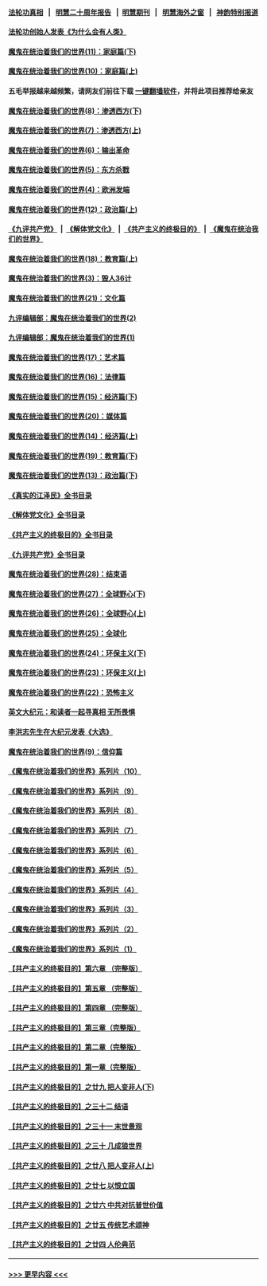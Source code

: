 #### [法轮功真相](https://github.com/gfw-breaker/truth/blob/master/README.md?t=0) &nbsp;&nbsp;|&nbsp;&nbsp; [明慧二十周年报告](https://github.com/gfw-breaker/mh-reports/blob/master/README.md?t=0) &nbsp;&nbsp;|&nbsp;&nbsp;[明慧期刊](https://github.com/gfw-breaker/mh-qikan) &nbsp;&nbsp;|&nbsp;&nbsp; [明慧海外之窗](https://github.com/gfw-breaker/mh-news/blob/master/README.md?t=0) &nbsp;&nbsp;|&nbsp;&nbsp; [神韵特别报道](https://github.com/gfw-breaker/mh-news/blob/master/shenyun.md?t=0)
#### [法轮功创始人发表《为什么会有人类》](../pages/nsc422/n13912117.md?t=03251543) 
#### [魔鬼在统治着我们的世界(11)：家庭篇(下)](../pages/nsc422/n10440961.md?t=03251543) 
#### [魔鬼在统治着我们的世界(10)：家庭篇(上)](../pages/nsc422/n10435448.md?t=03251543) 
#### 五毛举报越来越频繁，请网友们前往下载 [一键翻墙软件](https://github.com/gfw-breaker/ssr-accounts)，并将此项目推荐给亲友
#### [魔鬼在统治着我们的世界(8)：渗透西方(下)](../pages/nsc422/n10429603.md?t=03251543) 
#### [魔鬼在统治着我们的世界(7)：渗透西方(上)](../pages/nsc422/n10426013.md?t=03251543) 
#### [魔鬼在统治着我们的世界(6)：输出革命](../pages/nsc422/n10421536.md?t=03251543) 
#### [魔鬼在统治着我们的世界(5)：东方杀戮](../pages/nsc422/n10417707.md?t=03251543) 
#### [魔鬼在统治着我们的世界(4)：欧洲发端](../pages/nsc422/n10414890.md?t=03251543) 
#### [魔鬼在统治着我们的世界(12)：政治篇(上)](../pages/nsc422/n10444576.md?t=03251543) 
#### [《九评共产党》](https://github.com/begood0513/9ping.md/blob/master/README.md) &nbsp;|&nbsp; [《解体党文化》](../../../../jtdwh.md/blob/master/README.md)  &nbsp;|&nbsp; [《共产主义的终极目的》](../../../../gczydzjmd.md/blob/master/README.md) &nbsp;|&nbsp; [《魔鬼在统治我们的世界》](../../../../mgztzwmdsj.md/blob/master/README.md) 
#### [魔鬼在统治着我们的世界(18)：教育篇(上)](../pages/nsc422/n10526970.md?t=03251543) 
#### [魔鬼在统治着我们的世界(3)：毁人36计](../pages/nsc422/n10411583.md?t=03251543) 
#### [魔鬼在统治着我们的世界(21)：文化篇](../pages/nsc422/n10597706.md?t=03251543) 
#### [九评编辑部：魔鬼在统治着我们的世界(2)](../pages/nsc422/n10410036.md?t=03251543) 
#### [九评编辑部：魔鬼在统治着我们的世界(1)](../pages/nsc422/n10406825.md?t=03251543) 
#### [魔鬼在统治着我们的世界(17)：艺术篇](../pages/nsc422/n10499093.md?t=03251543) 
#### [魔鬼在统治着我们的世界(16)：法律篇](../pages/nsc422/n10485969.md?t=03251543) 
#### [魔鬼在统治着我们的世界(15)：经济篇(下)](../pages/nsc422/n10469975.md?t=03251543) 
#### [魔鬼在统治着我们的世界(20)：媒体篇](../pages/nsc422/n10586579.md?t=03251543) 
#### [魔鬼在统治着我们的世界(14)：经济篇(上)](../pages/nsc422/n10457370.md?t=03251543) 
#### [魔鬼在统治着我们的世界(19)：教育篇(下)](../pages/nsc422/n10564808.md?t=03251543) 
#### [魔鬼在统治着我们的世界(13)：政治篇(下)](../pages/nsc422/n10448270.md?t=03251543) 
#### [《真实的江泽民》全书目录](../pages/nsc422/n13721399.md?t=03251543) 
#### [《解体党文化》全书目录](../pages/nsc422/n13721157.md?t=03251543) 
#### [《共产主义的终极目的》全书目录](../pages/nsc422/n13721048.md?t=03251543) 
#### [《九评共产党》全书目录](../pages/nsc422/n13708085.md?t=03251543) 
#### [魔鬼在统治着我们的世界(28)：结束语](../pages/nsc422/n10936246.md?t=03251543) 
#### [魔鬼在统治着我们的世界(27)：全球野心(下)](../pages/nsc422/n10928319.md?t=03251543) 
#### [魔鬼在统治着我们的世界(26)：全球野心(上)](../pages/nsc422/n10900318.md?t=03251543) 
#### [魔鬼在统治着我们的世界(25)：全球化](../pages/nsc422/n10788205.md?t=03251543) 
#### [魔鬼在统治着我们的世界(24)：环保主义(下)](../pages/nsc422/n10695307.md?t=03251543) 
#### [魔鬼在统治着我们的世界(23)：环保主义(上)](../pages/nsc422/n10688613.md?t=03251543) 
#### [魔鬼在统治着我们的世界(22)：恐怖主义](../pages/nsc422/n10614727.md?t=03251543) 
#### [英文大纪元：和读者一起寻真相 无所畏惧](../pages/nsc422/n12542027.md?t=03251543) 
#### [李洪志先生在大纪元发表《大选》](../pages/nsc422/n12534746.md?t=03251543) 
#### [魔鬼在统治着我们的世界(9)：信仰篇](../pages/nsc422/n10432159.md?t=03251543) 
#### [《魔鬼在统治着我们的世界》系列片（10）](../pages/nsc422/n12292670.md?t=03251543) 
#### [《魔鬼在统治着我们的世界》系列片（9）](../pages/nsc422/n12290859.md?t=03251543) 
#### [《魔鬼在统治着我们的世界》系列片（8）](../pages/nsc422/n12287445.md?t=03251543) 
#### [《魔鬼在统治着我们的世界》系列片（7）](../pages/nsc422/n12283425.md?t=03251543) 
#### [《魔鬼在统治着我们的世界》系列片（6）](../pages/nsc422/n12282314.md?t=03251543) 
#### [《魔鬼在统治着我们的世界》系列片（5）](../pages/nsc422/n12281419.md?t=03251543) 
#### [《魔鬼在统治着我们的世界》系列片（4）](../pages/nsc422/n12274024.md?t=03251543) 
#### [《魔鬼在统治着我们的世界》系列片（3）](../pages/nsc422/n12271322.md?t=03251543) 
#### [《魔鬼在统治着我们的世界》系列片（2）](../pages/nsc422/n12269049.md?t=03251543) 
#### [《魔鬼在统治着我们的世界》系列片（1）](../pages/nsc422/n12267575.md?t=03251543) 
#### [【共产主义的终极目的】第六章 （完整版）](../pages/nsc422/n11428913.md?t=03251543) 
#### [【共产主义的终极目的】第五章 （完整版）](../pages/nsc422/n11428912.md?t=03251543) 
#### [【共产主义的终极目的】第四章 （完整版）](../pages/nsc422/n11428907.md?t=03251543) 
#### [【共产主义的终极目的】第三章（完整版）](../pages/nsc422/n11428848.md?t=03251543) 
#### [【共产主义的终极目的】第二章（完整版）](../pages/nsc422/n11428831.md?t=03251543) 
#### [【共产主义的终极目的】第一章（完整版）](../pages/nsc422/n11417651.md?t=03251543) 
#### [【共产主义的终极目的】之廿九 把人变非人(下)](../pages/nsc422/n11344140.md?t=03251543) 
#### [【共产主义的终极目的】之三十二 结语](../pages/nsc422/n11360535.md?t=03251543) 
#### [【共产主义的终极目的】之三十一 末世景观](../pages/nsc422/n11351129.md?t=03251543) 
#### [【共产主义的终极目的】之三十 几成狼世界](../pages/nsc422/n11348280.md?t=03251543) 
#### [【共产主义的终极目的】之廿八 把人变非人(上)](../pages/nsc422/n11340492.md?t=03251543) 
#### [【共产主义的终极目的】之廿七 以恨立国](../pages/nsc422/n11336944.md?t=03251543) 
#### [【共产主义的终极目的】之廿六 中共对抗普世价值](../pages/nsc422/n11324785.md?t=03251543) 
#### [【共产主义的终极目的】之廿五 传统艺术颂神](../pages/nsc422/n11296396.md?t=03251543) 
#### [【共产主义的终极目的】之廿四 人伦典范](../pages/nsc422/n11296397.md?t=03251543) 

----
#### [ >>> 更早内容 <<< ](../indexes/nsc422-earlier.md)
